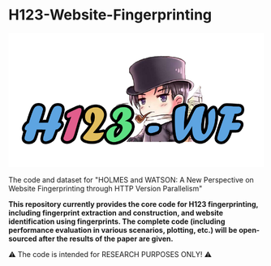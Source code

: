 # H123-Website-Fingerprinting
<p align="center">
  <img src="images/icon.png" alt="My Image" width="550">
</p>

The code and dataset for "HOLMES and WATSON: A New Perspective on Website Fingerprinting through HTTP Version Parallelism"


**This repository currently provides the core code for H123 fingerprinting, including fingerprint extraction and construction, and website identification using fingerprints. The complete code (including performance evaluation in various scenarios, plotting, etc.) will be open-sourced after the results of the paper are given.**

⚠️ The code is intended for RESEARCH PURPOSES ONLY! ⚠️
